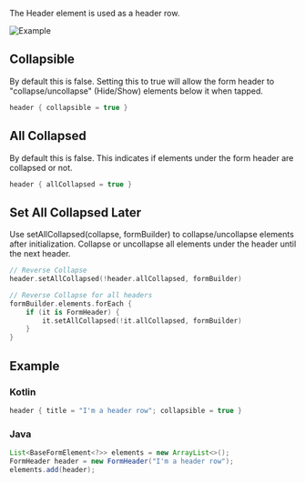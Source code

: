 The Header element is used as a header row.

![Example](../../images/Header.PNG)

## Collapsible

By default this is false.
Setting this to true will allow the form header to "collapse/uncollapse" (Hide/Show) elements below it when tapped.

```kotlin
header { collapsible = true }
```

## All Collapsed

By default this is false.
This indicates if elements under the form header are collapsed or not.

```kotlin
header { allCollapsed = true }
```

## Set All Collapsed Later

Use setAllCollapsed(collapse, formBuilder) to collapse/uncollapse elements after initialization.
Collapse or uncollapse all elements under the header until the next header.

```kotlin
// Reverse Collapse
header.setAllCollapsed(!header.allCollapsed, formBuilder)

// Reverse Collapse for all headers
formBuilder.elements.forEach {
    if (it is FormHeader) {
        it.setAllCollapsed(!it.allCollapsed, formBuilder)
    }
}
```

## Example

### Kotlin

```kotlin
header { title = "I'm a header row"; collapsible = true }
```

### Java

```java
List<BaseFormElement<?>> elements = new ArrayList<>();
FormHeader header = new FormHeader("I'm a header row");
elements.add(header);
```
